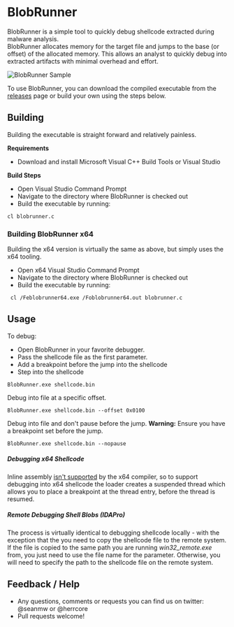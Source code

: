 # BlobRunner 

BlobRunner is a simple tool to quickly debug shellcode extracted during malware analysis.  
BlobRunner allocates memory for the target file and jumps to the base (or offset) of the allocated memory. This allows
an analyst to quickly debug into extracted artifacts with minimal overhead and effort. 

![BlobRunner Sample](br.png "BlobRunner")

To use BlobRunner, you can download the compiled executable from the [releases](https://github.com/OALabs/BlobRunner/releases) page or build your own using the steps below.

## Building
Building the executable is straight forward and relatively painless. 

__Requirements__
 - Download and install Microsoft Visual C++ Build Tools or Visual Studio 
 
__Build Steps__

 - Open Visual Studio Command Prompt 
 - Navigate to the directory where BlobRunner is checked out
 - Build the executable by running: 
 ```
 cl blobrunner.c
 ```
 
### Building BlobRunner x64 
 
Building the x64 version is virtually the same as above, but simply uses the x64 tooling. 
 - Open x64 Visual Studio Command Prompt 
 - Navigate to the directory where BlobRunner is checked out
 - Build the executable by running: 
  ```
   cl /Feblobrunner64.exe /Foblobrunner64.out blobrunner.c
  ```

 
## Usage

To debug: 

 - Open BlobRunner in your favorite debugger.
 - Pass the shellcode file as the first parameter. 
 - Add a breakpoint before the jump into the shellcode 
 - Step into the shellcode 
 
```
BlobRunner.exe shellcode.bin
```

Debug into file at a specific offset.

```
BlobRunner.exe shellcode.bin --offset 0x0100
```

Debug into file and don't pause before the jump. __Warning:__ Ensure you have a breakpoint set before the jump.

```
BlobRunner.exe shellcode.bin --nopause
```

##### Debugging x64 Shellcode

Inline assembly [isn't supported](https://msdn.microsoft.com/en-us/library/wbk4z78b.aspx) by the x64 compiler, so to support debugging into x64 shellcode the loader 
creates a suspended thread which allows you to place a breakpoint at the thread entry, before the thread is resumed.

##### Remote Debugging Shell Blobs (IDAPro)

The process is virtually identical to debugging shellcode locally - with the exception that the you need to copy the shellcode file
to the remote system. If the file is copied to the same path you are running _win32_remote.exe_ from, you just need to use 
the file name for the parameter. Otherwise, you will need to specify the path to the shellcode file on the remote system.

## Feedback / Help

 - Any questions, comments or requests you can find us on twitter: @seanmw or @herrcore
 - Pull requests welcome! 